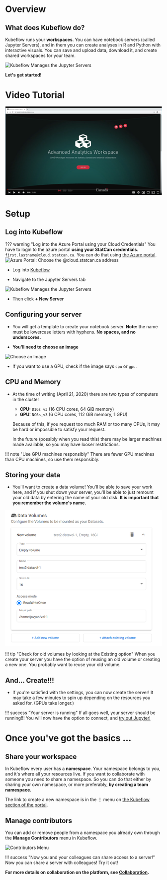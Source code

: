 # Overview

## What does Kubeflow do?

Kubeflow runs your **workspaces**. You can have notebook servers (called Jupyter
Servers), and in them you can create analyses in R and Python with interactive
visuals. You can save and upload data, download it, and create shared workspaces
for your team.

![Kubeflow Manages the Jupyter Servers](../images/jupyter_visual.png)

**Let's get started!**

# Video Tutorial

[![Click here for the video](../images/KubeflowVideo.PNG)](https://www.youtube.com/watch?v=xaI6ExYdxc4&list=PL1zlA2D7AHugkDdiyeUHWOKGKUd3MB_nD&index=1 "Advanced Analytics Workspace - Kubeflow Getting Started")

# Setup 

## Log into Kubeflow

<!-- prettier-ignore -->
??? warning "Log into the Azure Portal using your Cloud Credentials"
    You have to login to the azure portal **using your StatCan credentials**.
    `first.lastname@cloud.statcan.ca`. You can do that using
    [the Azure portal](https://portal.azure.com).
    ![Azure Portal: Choose the `@cloud.statcan.ca` address](../images/azure-login.png)

- Log into [Kubeflow](https://kubeflow.covid.cloud.statcan.ca)

- Navigate to the Jupyter Servers tab

![Kubeflow Manages the Jupyter Servers](../images/readme/kubeflow_ui.png)

- Then click **+ New Server**

## Configuring your server

- You will get a template to create your notebook server. **Note:** the name
  must be lowercase letters with hyphens. **No spaces, and no underscores.**

- **You'll need to choose an image** 

![Choose an Image](../images/kubeflow_choose_an_image.png)

- If you want to use a GPU, check if the image says `cpu` or `gpu`.

## CPU and Memory

- At the time of writing (April 21, 2020) there are two types of computers in
  the cluster

  - **CPU:** `D16s v3` (16 CPU cores, 64 GiB memory)
  - **GPU:** `NC6s_v3` (6 CPU cores, 112 GiB memory, 1 GPU)

  Because of this, if you request too much RAM or too many CPUs, it may be hard
  or impossible to satisfy your request.

  In the future (possibly when you read this) there may be larger machines made
  available, so you may have looser restrictions.

<!-- prettier-ignore -->
!!! note "Use GPU machines responsibly"
    There are fewer GPU machines than CPU machines, so use them responsibly.

## Storing your data

- You'll want to create a data volume! You'll be able to save your work here,
  and if you shut down your server, you'll be able to just remount your old data
  by entering the name of your old disk. **It is important that you remember the
  volume's name.**

![Create a Data Volume](../images/kubeflow_volumes.png)

<!-- prettier-ignore -->
!!! tip "Check for old volumes by looking at the Existing option"
    When you create your server you have the option of reusing an old volume
    or creating a new one. You probably want to reuse your old volume.

## And... Create!!!

- If you're satisfied with the settings, you can now create the server! It may
  take a few minutes to spin up depending on the resources you asked for. (GPUs
  take longer.)

<!-- prettier-ignore -->
!!! success "Your server is running"
    If all goes well, your server should be running!!! You will now have the
    option to connect, and [try out Jupyter!](/daaas/en/1-Experiments/Jupyter)

# Once you've got the basics ...
## Share your workspace

In Kubeflow every user has a **namespace**. Your namespace belongs to you, and
it's where all your resources live. If you want to collaborate with someone you
need to share a namespace. So you can do that either by sharing your own
namespace, or more preferably, **by creating a team namespace**.

The link to create a new namespace is in the **&#8942;** menu on
[the Kubeflow section of the portal](https://portal.covid.cloud.statcan.ca/#kubeflow).

## Manage contributors

You can add or remove people from a namespace you already own through the
**Manage Contributors** menu in Kubeflow.

![Contributors Menu](../images/kubeflow_contributors.png)

<!-- prettier-ignore -->
!!! success "Now you and your colleagues can share access to a server!"
    Now you can share a server with colleagues! Try it out!

**For more details on collaboration on the platform, see
[Collaboration](/Collaboration).**

